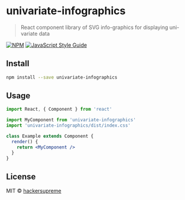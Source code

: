 # univariate-infographics

> React component library of SVG info-graphics for displaying uni-variate data

[![NPM](https://img.shields.io/npm/v/univariate-infographics.svg)](https://www.npmjs.com/package/univariate-infographics) [![JavaScript Style Guide](https://img.shields.io/badge/code_style-standard-brightgreen.svg)](https://standardjs.com)

## Install

```bash
npm install --save univariate-infographics
```

## Usage

```jsx
import React, { Component } from 'react'

import MyComponent from 'univariate-infographics'
import 'univariate-infographics/dist/index.css'

class Example extends Component {
  render() {
    return <MyComponent />
  }
}
```

## License

MIT © [hackersupreme](https://github.com/hackersupreme)

